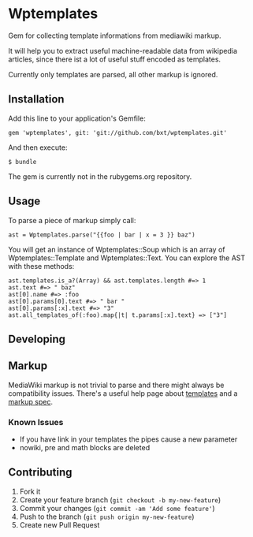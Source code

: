 # Wptemplates

Gem for collecting template informations from mediawiki markup. 

It will help you to extract useful machine-readable data from
wikipedia articles, since there ist a lot of useful stuff
encoded as templates.

Currently only templates are parsed, all other markup is ignored.

## Installation

Add this line to your application's Gemfile:

    gem 'wptemplates', git: 'git://github.com/bxt/wptemplates.git'

And then execute:

    $ bundle

The gem is currently not in the rubygems.org repository. 

## Usage

To parse a piece of markup simply call:

<!-- EXAMPLES:INIT -->
    ast = Wptemplates.parse("{{foo | bar | x = 3 }} baz")

<!-- /EXAMPLES -->

You will get an instance of Wptemplates::Soup which is an array of
Wptemplates::Template and Wptemplates::Text. You can explore the AST with
these methods:

<!-- EXAMPLES:intro -->
    ast.templates.is_a?(Array) && ast.templates.length #=> 1
    ast.text #=> " baz"
    ast[0].name #=> :foo
    ast[0].params[0].text #=> " bar "
    ast[0].params[:x].text #=> "3"
    ast.all_templates_of(:foo).map{|t| t.params[:x].text} => ["3"]
<!-- /EXAMPLES -->

## Developing

## Markup

MediaWiki markup is not trivial to parse and there might always
be compatibility issues. There's a useful help page about 
[templates][tmplh] and a [markup spec][mspec].

### Known Issues

* If you have link in your templates the pipes cause a new parameter
* nowiki, pre and math blocks are deleted

## Contributing

1. Fork it
2. Create your feature branch (`git checkout -b my-new-feature`)
3. Commit your changes (`git commit -am 'Add some feature'`)
4. Push to the branch (`git push origin my-new-feature`)
5. Create new Pull Request

[tmplh]: http://en.wikipedia.org/wiki/Help:Template#Usage_syntax "English Wikipedia Template help page, syntax section"
[mspec]: http://www.mediawiki.org/wiki/Markup_spec "MediaWiki Markup spec"
